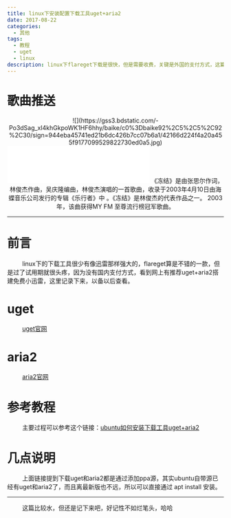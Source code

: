 ```yaml
---
title: linux下安装配置下载工具uget+aria2
date: 2017-08-22 
categories:
  - 其他
tags:
  - 教程
  - uget
  - linux
description: linux下flareget下载是很快，但是需要收费，关键是外国的支付方式，这篇文章就是记录如何用uget+aria2搭建自己的免费小迅雷
---
```


# 歌曲推送
<center>
![](https://gss3.bdstatic.com/-Po3dSag_xI4khGkpoWK1HF6hhy/baike/c0%3Dbaike92%2C5%2C5%2C92%2C30/sign=944eba45741ed21b6dc426b7cc07b6a1/42166d224f4a20a455f9177099529822730ed0a5.jpg)

<iframe frameborder="no" border="0" marginwidth="0" marginheight="0" width=330 height=86 src="//music.163.com/outchain/player?type=2&id=108965&auto=0&height=66"></iframe>
<!--《不为谁而作的歌》- 林俊杰
<audio src='http://up.mcyt.net/md5/53/Njc0MTEyNw_Qq4329912.mp3' controls='controls' > 
您的浏览器不支持 audio 标签。 
</audio> 
<br>-->
《冻结》是由张思尔作词，林俊杰作曲，吴庆隆编曲，林俊杰演唱的一首歌曲，收录于2003年4月10日由海蝶音乐公司发行的专辑《乐行者》中  。《冻结》是林俊杰的代表作品之一。
2003年，该曲获得MY FM 至尊流行榜冠军歌曲。
</center>

---

# 前言
&emsp;&emsp;&ensp;linux下的下载工具很少有像迅雷那样强大的，flareget算是不错的一款，但是过了试用期就很头疼，因为没有国内支付方式，看到网上有推荐uget+aria2搭建免费小迅雷，这里记录下来，以备以后查看。

# uget
&emsp;&emsp;&ensp;[uget官网](http://ugetdm.com/)

# aria2
&emsp;&emsp;&ensp;[aria2官网](http://aria2.github.io/)


# 参考教程
&emsp;&emsp;&ensp;主要过程可以参考这个链接：[ubuntu如何安装下载工具uget+aria2](http://jingyan.baidu.com/article/a65957f4e9adcf24e67f9bc0.html?st=2&net_type=&bd_page_type=1&os=0&rst=)

# 几点说明
&emsp;&emsp;&ensp;上面链接提到下载uget和aria2都是通过添加ppa源，其实ubuntu自带源已经有uget和aria2了，而且离最新版也不远，所以可以直接通过 apt install 安装。

---

&emsp;&emsp;&ensp;这篇比较水，但还是记下来吧，好记性不如烂笔头，哈哈







